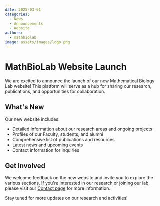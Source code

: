```yaml
---
date: 2025-03-01
categories:
  - News
  - Announcements
  - Website
authors:
  - mathbiolab
image: assets/images/logo.png
---
```


# MathBioLab Website Launch

We are excited to announce the launch of our new Mathematical Biology Lab website! This platform will serve as a hub for sharing our research, publications, and opportunities for collaboration.

<!-- more -->

## What's New

Our new website includes:

- Detailed information about our research areas and ongoing projects
- Profiles of our Faculty, students, and alumni
- Comprehensive list of publications and resources
- Latest news and upcoming events
- Contact information for inquiries

## Get Involved

We welcome feedback on the new website and invite you to explore the various sections. If you're interested in our research or joining our lab, please visit our [Contact page](../../contact/index.md) for more information.

Stay tuned for more updates on our research and activities!
